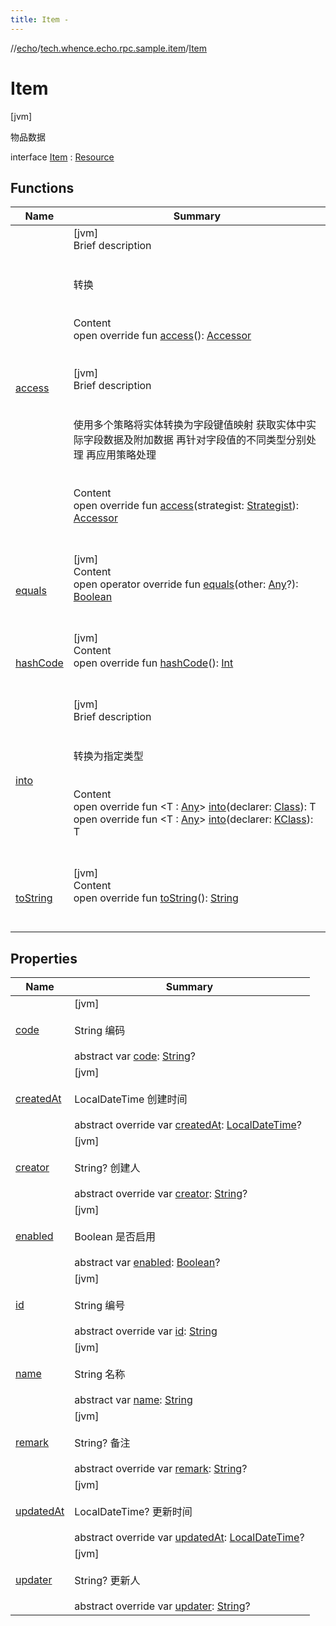 ```yaml
---
title: Item -
---
```

//[echo](../../index.md)/[tech.whence.echo.rpc.sample.item](../index.md)/[Item](index.md)



# Item  
 [jvm] 

物品数据

interface [Item](index.md) : [Resource](../../tech.whence.echo.rpc.sample.resource/-resource/index.md)   


## Functions  
  
|  Name|  Summary| 
|---|---|
| [access](../../tech.whence.echo.dal.entity/-entity/access.md)| [jvm]  <br>Brief description  <br><br><br>转换<br><br>  <br>Content  <br>open override fun [access](../../tech.whence.echo.dal.entity/-entity/access.md)(): [Accessor](../../tech.whence.echo.container.accessor/-accessor/index.md)  <br><br><br>[jvm]  <br>Brief description  <br><br><br>使用多个策略将实体转换为字段键值映射 获取实体中实际字段数据及附加数据 再针对字段值的不同类型分别处理 再应用策略处理<br><br>  <br>Content  <br>open override fun [access](../../tech.whence.echo.dal.entity/-entity/access.md)(strategist: [Strategist](../../tech.whence.echo.strategy/-strategist/index.md)): [Accessor](../../tech.whence.echo.container.accessor/-accessor/index.md)  <br><br><br>
| [equals](../../tech.whence.echo.webclient.response.exception/-response-unrecognized-exception/index.md#kotlin/Any/equals/#kotlin.Any?/PointingToDeclaration/)| [jvm]  <br>Content  <br>open operator override fun [equals](../../tech.whence.echo.webclient.response.exception/-response-unrecognized-exception/index.md#kotlin/Any/equals/#kotlin.Any?/PointingToDeclaration/)(other: [Any](https://kotlinlang.org/api/latest/jvm/stdlib/kotlin/-any/index.html)?): [Boolean](https://kotlinlang.org/api/latest/jvm/stdlib/kotlin/-boolean/index.html)  <br><br><br>
| [hashCode](../../tech.whence.echo.webclient.response.exception/-response-unrecognized-exception/index.md#kotlin/Any/hashCode/#/PointingToDeclaration/)| [jvm]  <br>Content  <br>open override fun [hashCode](../../tech.whence.echo.webclient.response.exception/-response-unrecognized-exception/index.md#kotlin/Any/hashCode/#/PointingToDeclaration/)(): [Int](https://kotlinlang.org/api/latest/jvm/stdlib/kotlin/-int/index.html)  <br><br><br>
| [into](../../tech.whence.echo.dal.entity/-entity/into.md)| [jvm]  <br>Brief description  <br><br><br>转换为指定类型<br><br>  <br>Content  <br>open override fun <T : [Any](https://kotlinlang.org/api/latest/jvm/stdlib/kotlin/-any/index.html)> [into](../../tech.whence.echo.dal.entity/-entity/into.md)(declarer: [Class](https://docs.oracle.com/javase/8/docs/api/java/lang/Class.html)<T>): T  <br>open override fun <T : [Any](https://kotlinlang.org/api/latest/jvm/stdlib/kotlin/-any/index.html)> [into](../../tech.whence.echo.dal.entity/-entity/into.md)(declarer: [KClass](https://kotlinlang.org/api/latest/jvm/stdlib/kotlin.reflect/-k-class/index.html)<T>): T  <br><br><br>
| [toString](../../tech.whence.echo.webclient.response.exception/-response-unrecognized-exception/index.md#kotlin/Any/toString/#/PointingToDeclaration/)| [jvm]  <br>Content  <br>open override fun [toString](../../tech.whence.echo.webclient.response.exception/-response-unrecognized-exception/index.md#kotlin/Any/toString/#/PointingToDeclaration/)(): [String](https://kotlinlang.org/api/latest/jvm/stdlib/kotlin/-string/index.html)  <br><br><br>


## Properties  
  
|  Name|  Summary| 
|---|---|
| [code](index.md#tech.whence.echo.rpc.sample.item/Item/code/#/PointingToDeclaration/)|  [jvm] <br><br>String 编码<br><br>abstract var [code](index.md#tech.whence.echo.rpc.sample.item/Item/code/#/PointingToDeclaration/): [String](https://kotlinlang.org/api/latest/jvm/stdlib/kotlin/-string/index.html)?   <br>
| [createdAt](index.md#tech.whence.echo.rpc.sample.item/Item/createdAt/#/PointingToDeclaration/)|  [jvm] <br><br>LocalDateTime 创建时间<br><br>abstract override var [createdAt](index.md#tech.whence.echo.rpc.sample.item/Item/createdAt/#/PointingToDeclaration/): [LocalDateTime](https://docs.oracle.com/javase/8/docs/api/java/time/LocalDateTime.html)?   <br>
| [creator](index.md#tech.whence.echo.rpc.sample.item/Item/creator/#/PointingToDeclaration/)|  [jvm] <br><br>String? 创建人<br><br>abstract override var [creator](index.md#tech.whence.echo.rpc.sample.item/Item/creator/#/PointingToDeclaration/): [String](https://kotlinlang.org/api/latest/jvm/stdlib/kotlin/-string/index.html)?   <br>
| [enabled](index.md#tech.whence.echo.rpc.sample.item/Item/enabled/#/PointingToDeclaration/)|  [jvm] <br><br>Boolean 是否启用<br><br>abstract var [enabled](index.md#tech.whence.echo.rpc.sample.item/Item/enabled/#/PointingToDeclaration/): [Boolean](https://kotlinlang.org/api/latest/jvm/stdlib/kotlin/-boolean/index.html)?   <br>
| [id](index.md#tech.whence.echo.rpc.sample.item/Item/id/#/PointingToDeclaration/)|  [jvm] <br><br>String 编号<br><br>abstract override var [id](index.md#tech.whence.echo.rpc.sample.item/Item/id/#/PointingToDeclaration/): [String](https://kotlinlang.org/api/latest/jvm/stdlib/kotlin/-string/index.html)   <br>
| [name](index.md#tech.whence.echo.rpc.sample.item/Item/name/#/PointingToDeclaration/)|  [jvm] <br><br>String 名称<br><br>abstract var [name](index.md#tech.whence.echo.rpc.sample.item/Item/name/#/PointingToDeclaration/): [String](https://kotlinlang.org/api/latest/jvm/stdlib/kotlin/-string/index.html)   <br>
| [remark](index.md#tech.whence.echo.rpc.sample.item/Item/remark/#/PointingToDeclaration/)|  [jvm] <br><br>String? 备注<br><br>abstract override var [remark](index.md#tech.whence.echo.rpc.sample.item/Item/remark/#/PointingToDeclaration/): [String](https://kotlinlang.org/api/latest/jvm/stdlib/kotlin/-string/index.html)?   <br>
| [updatedAt](index.md#tech.whence.echo.rpc.sample.item/Item/updatedAt/#/PointingToDeclaration/)|  [jvm] <br><br>LocalDateTime? 更新时间<br><br>abstract override var [updatedAt](index.md#tech.whence.echo.rpc.sample.item/Item/updatedAt/#/PointingToDeclaration/): [LocalDateTime](https://docs.oracle.com/javase/8/docs/api/java/time/LocalDateTime.html)?   <br>
| [updater](index.md#tech.whence.echo.rpc.sample.item/Item/updater/#/PointingToDeclaration/)|  [jvm] <br><br>String? 更新人<br><br>abstract override var [updater](index.md#tech.whence.echo.rpc.sample.item/Item/updater/#/PointingToDeclaration/): [String](https://kotlinlang.org/api/latest/jvm/stdlib/kotlin/-string/index.html)?   <br>


